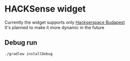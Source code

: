 # HACKSense widget

Currently the widget supports only [Hackserspace Budapest](https://hsbp.org)  
It's planned to make it more dynamic in the future

## Debug run
`./gradlew installDebug`


